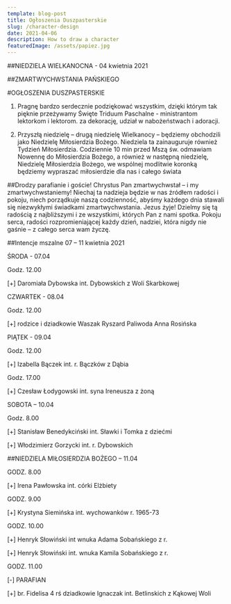 ```yaml
---
template: blog-post
title: Ogłoszenia Duszpasterskie
slug: /character-design
date: 2021-04-06
description: How to draw a character
featuredImage: /assets/papiez.jpg
---
```

##NIEDZIELA WIELKANOCNA	 - 04 kwietnia 2021                                            

##ZMARTWYCHWSTANIA PAŃSKIEGO 	                                                                             

#OGŁOSZENIA DUSZPASTERSKIE

1. Pragnę bardzo serdecznie podziękować wszystkim, dzięki którym tak pięknie przeżywamy Święte Triduum Paschalne -   ministrantom lektorkom i lektorom.
za dekorację,  udział w nabożeństwach i adoracji. 

2. Przyszłą niedzielę – drugą niedzielę Wielkanocy – będziemy obchodzili jako Niedzielę Miłosierdzia Bożego. Niedziela ta zainauguruje również Tydzień Miłosierdzia. Codziennie 10 min przed Mszą św.  odmawiam Nowennę do Miłosierdzia Bożego, a również w następną niedzielę, Niedzielę Miłosierdzia Bożego, we wspólnej modlitwie koronką będziemy wypraszać miłosierdzie dla nas i całego świata

##Drodzy parafianie i goście!
Chrystus Pan zmartwychwstał – i my zmartwychwstaniemy! Niechaj ta nadzieja będzie w nas źródłem radości i pokoju, niech porządkuje naszą codzienność, abyśmy każdego dnia stawali się niezwykłymi świadkami zmartwychwstania. Jezus żyje! Dzielmy się tą radością z najbliższymi i ze wszystkimi, których Pan z nami spotka. Pokoju serca, radości rozpromieniającej każdy dzień, nadziei, która nigdy nie gaśnie – z całego serca wam życzę.

##Intencje mszalne 07  – 11 kwietnia  2021

ŚRODA  - 07.04

Godz. 12.00

[+] Daromiała Dybowska int.  Dybowskich z Woli Skarbkowej

CZWARTEK  - 08.04

Godz. 12.00

[+] rodzice i dziadkowie Waszak Ryszard Paliwoda Anna Rosińska

PIĄTEK - 09.04

Godz. 12.00

[+] Izabella Bączek int. r. Bączków z Dąbia

Godz. 17.00

[+] Czesław Łodygowski int. syna Ireneusza z żoną

SOBOTA – 10.04

Godz. 8.00

[+] Stanisław Benedykciński int. Sławki i Tomka z dziećmi

[+] Włodzimierz Gorzycki int. r. Dybowskich

##NIEDZIELA MIŁOSIERDZIA BOŻEGO – 11.04

GODZ. 8.00

[+] Irena Pawłowska int.  córki Elżbiety 

GODZ. 9.00

[+] Krystyna Siemińska int. wychowanków r. 1965-73 

GODZ. 10.00

[+] Henryk Słowiński int wnuka Adama Sobańskiego z r. 

[+] Henryk Słowiński int. wnuka Kamila Sobańskiego z r. 

GODZ. 11.00

[-] PARAFIAN 

[+] br. Fidelisa 4 rś dziadkowie Ignaczak int. Betlinskich z Kąkowej Woli